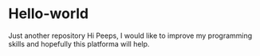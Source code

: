 # Hello-world
Just another repository
Hi Peeps, I would like to improve my programming skills and hopefully this platforma will help.
